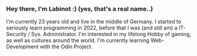### Hey there, I'm Labinot :) (yes, that's a real name..)
I'm currently 23 years old and live in the middle of Germany. I started to seriously learn programming in 2022, before that I was (and still am) a IT-Security / Sys. Administrator. I'm interested in my lifelong Hobby of gaming, as well as cultures around the world. I'm currently learning Web-Development with the Odin Project.
<!--
**LabiJH/LabiJH** is a ✨ _special_ ✨ repository because its `README.md` (this file) appears on your GitHub profile.

Here are some ideas to get you started:

- 🔭 I’m currently working on ...
- 🌱 I’m currently learning ...
- 👯 I’m looking to collaborate on ...
- 🤔 I’m looking for help with ...
- 💬 Ask me about ...
- 📫 How to reach me: ...
- 😄 Pronouns: ...
- ⚡ Fun fact: ...
-->
